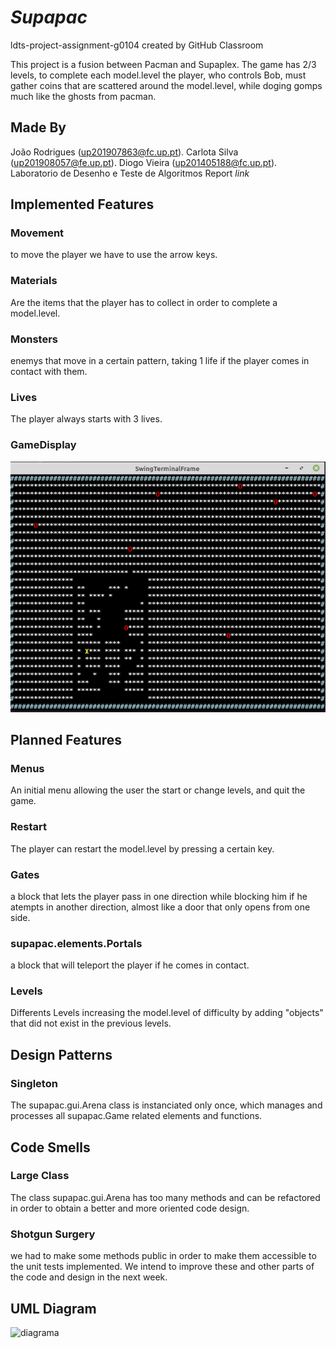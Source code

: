 # *Supapac*
ldts-project-assignment-g0104 created by GitHub Classroom

This project is a fusion between Pacman and Supaplex.
The game has 2/3 levels, to complete each model.level the player, who controls Bob, must gather coins that are scattered
around the model.level, while doging gomps much like the ghosts from pacman.

## Made By
João Rodrigues (up201907863@fc.up.pt).
Carlota Silva (up201908057@fe.up.pt). 
Diogo Vieira (up201405188@fc.up.pt).
Laboratorio de Desenho e Teste de Algoritmos
Report *link*


## Implemented Features

### Movement
to move the player we have to use the arrow keys.

### Materials 
Are the items that the player has to collect in order to complete a model.level.

### Monsters
enemys that move in a certain pattern, taking 1 life if the player comes in contact with them.

### Lives
The player always starts with 3 lives.

### GameDisplay

![foto](docs/foto.png)

## Planned Features
### Menus
An initial menu allowing the user the start or change levels, and quit the game.

### Restart
The player can restart the model.level by pressing a certain key.

### Gates
a block that lets the player pass in one direction while blocking him if he atempts in another direction, 
almost like a door that only opens from one side.

### supapac.elements.Portals
a block that will teleport the player if he comes in contact.

### Levels
Differents Levels increasing the model.level of difficulty by adding "objects" that did not exist in the previous levels.


## Design Patterns

### Singleton
The supapac.gui.Arena class is instanciated only once, which manages and processes all supapac.Game related elements and functions.


## Code Smells

### Large Class
The class supapac.gui.Arena has too many methods and can be refactored in order to obtain a better and more oriented code design.

### Shotgun Surgery
we had to make some methods public in order to make them accessible to the unit tests implemented. 
We intend to improve these and other parts of the code and design in the next week.


## UML Diagram
![diagrama](docs/diagrama)


